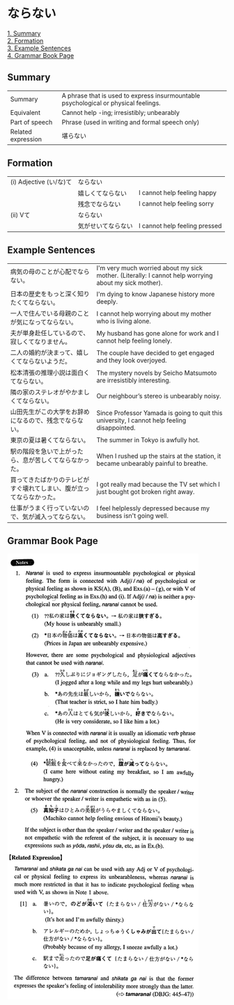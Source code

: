 # ならない

[1. Summary](#summary)<br>
[2. Formation](#formation)<br>
[3. Example Sentences](#example-sentences)<br>
[4. Grammar Book Page](#grammar-book-page)<br>


## Summary

<table><tr>   <td>Summary</td>   <td>A phrase that is used to express insurmountable psychological or physical feelings.</td></tr><tr>   <td>Equivalent</td>   <td>Cannot help -ing; irresistibly; unbearably</td></tr><tr>   <td>Part of speech</td>   <td>Phrase (used in writing and formal speech only)</td></tr><tr>   <td>Related expression</td>   <td>堪らない</td></tr></table>

## Formation

<table class="table"><tbody><tr class="tr head"><td class="td"><span class="numbers">(i)</span> <span class="bold">Adjective (い/な)て</span></td><td class="td"><span class="concept">ならない</span></td><td class="td"></td></tr><tr class="tr"><td class="td"></td><td class="td"><span>嬉しくて</span><span class="concept">ならない</span></td><td class="td"><span>I cannot help feeling happy</span></td></tr><tr class="tr"><td class="td"></td><td class="td"><span>残念で</span><span class="concept">ならない</span></td><td class="td"><span>I cannot help feeling sorry</span></td></tr><tr class="tr head"><td class="td"><span class="numbers">(ii)</span> <span class="bold">Vて</span></td><td class="td"><span class="concept">ならない</span></td><td class="td"></td></tr><tr class="tr"><td class="td"></td><td class="td"><span>気がせいて</span><span class="concept">ならない</span></td><td class="td"><span>I cannot help feeling pressed</span></td></tr></tbody></table>

## Example Sentences

<table><tr>   <td>病気の母のことが心配でならない。</td>   <td>I'm very much worried about my sick mother. (Literally: I cannot help worrying about my sick mother).</td></tr><tr>   <td>日本の歴史をもっと深く知りたくてならない。</td>   <td>I'm dying to know Japanese history more deeply.</td></tr><tr>   <td>一人で住んでいる母親のことが気になってならない。</td>   <td>I cannot help worrying about my mother who is living alone.</td></tr><tr>   <td>夫が単身赴任しているので、寂しくてなりません。</td>   <td>My husband has gone alone for work and I cannot help feeling lonely.</td></tr><tr>   <td>二人の婚約が決まって、嬉しくてならないようだ。</td>   <td>The couple have decided to get engaged and they look overjoyed.</td></tr><tr>   <td>松本清張の推理小説は面白くてならない。</td>   <td>The mystery novels by Seicho Matsumoto are irresistibly interesting.</td></tr><tr>   <td>隣の家のステレオがやかましくてならない。</td>   <td>Our neighbour&rsquo;s stereo is unbearably noisy.</td></tr><tr>   <td>山田先生がこの大学をお辞めになるので、残念でならない。</td>   <td>Since Professor Yamada is going to quit this university, I cannot help feeling disappointed.</td></tr><tr>   <td>東京の夏は暑くてならない。</td>   <td>The summer in Tokyo is awfully hot.</td></tr><tr>   <td>駅の階段を急いで上がったら、息が苦しくてならなかった。</td>   <td>When I rushed up the stairs at the station, it became unbearably painful to breathe.</td></tr><tr>   <td>買ってきたばかりのテレビがすぐ壊れてしまい、腹が立ってならなかった。</td>   <td>I got really mad because the TV set which I just bought got broken right away.</td></tr><tr>   <td>仕事がうまく行っていないので、気が滅入ってならない。</td>   <td>I feel helplessly depressed because my business isn't going well.</td></tr></table>

## Grammar Book Page

![](../img/Intermediateならない.png)

